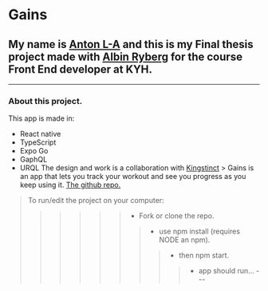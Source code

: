 # Gains 
## My name is [Anton L-A](https://github.com/xamnotna) and this is my Final thesis project made with [Albin Ryberg](https://github.com/AlbinR) for the course Front End developer at KYH. 
---  
### About this project.  
This app is made in: 
- React native
- TypeScript
- Expo Go
- GaphQL
- URQL
The design and work is a collaboration with [Kingstinct](https://github.com/robertherber) >
Gains is an app that lets you track your workout and see you progress as you keep using it. 
[The github repo.](https://github.com/xamnotna/gains)  
> To run/edit the project on your computer: 
> > > > > > - Fork or clone the repo. 
> > > > > > > - use npm install (requires NODE an npm). 
> > > > > > > > - then npm start. 
> > > > > > > > > - app should run...  ---
